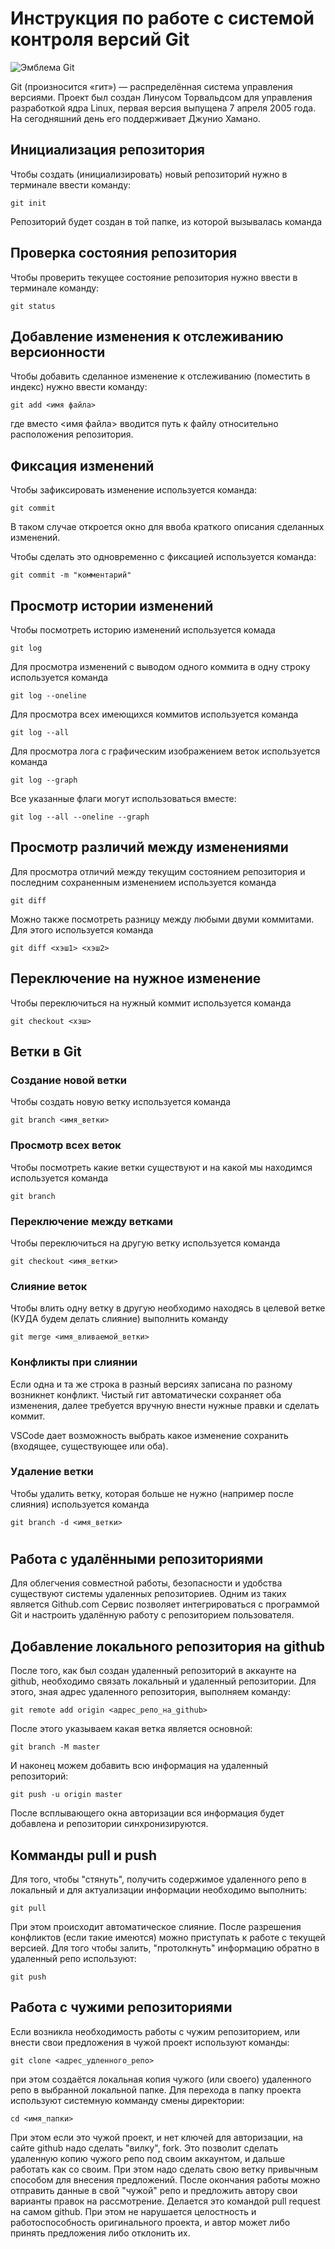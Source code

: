 # **Инструкция по работе с системой контроля версий Git**

![Эмблема Git](git.jpg)

Git (произносится «гит») — распределённая система управления версиями. Проект был создан Линусом Торвальдсом для управления разработкой ядра Linux, первая версия выпущена 7 апреля 2005 года. На сегодняшний день его поддерживает Джунио Хамано.

## Инициализация репозитория

Чтобы создать (инициализировать) новый репозиторий нужно в терминале ввести команду:

    git init

Репозиторий будет создан в той папке, из которой вызывалась команда

## Проверка состояния репозитория

Чтобы проверить текущее состояние репозитория нужно ввести в терминале команду:

    git status

## Добавление изменения к отслеживанию версионности

Чтобы добавить сделанное изменение к отслеживанию (поместить в индекс) нужно ввести команду:

    git add <имя файла>

где вместо <имя файла> вводится путь к файлу относительно расположения репозитория.

## Фиксация изменений

Чтобы зафиксировать изменение используется команда:

    git commit

В таком случае откроется окно для ввоба краткого описания сделанных изменений.

Чтобы сделать это одновременно с фиксацией используется команда:

    git commit -m "комментарий"

## Просмотр истории изменений

Чтобы посмотреть историю изменений используется комада

    git log

Для просмотра изменений с выводом одного коммита в одну строку используется команда

    git log --oneline

Для просмотра всех имеющихся коммитов используется команда

    git log --all

Для просмотра лога с графическим изображением веток используется команда

    git log --graph

Все указанные флаги могут использоваться вместе:

    git log --all --oneline --graph

## Просмотр различий между изменениями

Для просмотра отличий между текущим состоянием репозитория и последним сохраненным изменением используется команда

    git diff

Можно также посмотреть разницу между любыми двуми коммитами. Для этого используется команда

    git diff <хэш1> <хэш2>

## Переключение на нужное изменение

Чтобы переключиться на нужный коммит используется команда

    git checkout <хэш>

## Ветки в Git

### Создание новой ветки

Чтобы создать новую ветку используется команда

    git branch <имя_ветки>

### Просмотр всех веток

Чтобы посмотреть какие ветки существуют и на какой мы находимся используется команда

    git branch

### Переключение между ветками

Чтобы переключиться на другую ветку используется команда

    git checkout <имя_ветки>

### Слияние веток

Чтобы влить одну ветку в другую необходимо находясь в целевой ветке (КУДА будем делать слияние) выполнить команду

    git merge <имя_вливаемой_ветки>

### Конфликты при слиянии

Если одна и та же строка в разный версиях записана по разному возникнет конфликт.
Чистый гит автоматически сохраняет оба изменения, далее требуется вручную внести нужные правки и сделать коммит.

VSСode дает возможность выбрать какое изменение сохранить (входящее, существующее или оба).

### Удаление ветки

Чтобы удалить ветку, которая больше не нужно (например после слияния) используется команда

    git branch -d <имя_ветки>


#
## Работа с удалёнными репозиториями

Для облегчения совместной работы, безопасности и удобства существуют системы удаленных репозиториев. Одним из таких является Github.com
Cервис позволяет интегрироваться с
программой Git и настроить удалённую работу с репозиторием пользователя.

## Добавление локального репозитория на github

После того, как был создан удаленный репозиторий в аккаунте на github, необходимо связать локальный и удаленный репозитории.
Для этого, зная адрес удаленного репозитория, выполняем команду: 

    git remote add origin <адрес_репо_на_github>

После этого указываем какая ветка является основной: 

    git branch -M master

И наконец можем добавить всю информация на удаленный репозиторий: 

    git push -u origin master

После всплывающего окна авторизации вся информация будет добавлена и репозитории синхронизируются.

## Комманды pull и push

Для того, чтобы "стянуть", получить содержимое удаленного репо в локальный и для актуализации информации необходимо выполнить: 

    git pull

При этом происходит автоматическое слияние. После разрешения конфликтов (если такие имеются) можно приступать к работе с текущей версией.
Для того чтобы залить, "протолкнуть" информацию обратно в удаленный репо используют:

    git push


## Работа с чужими репозиториями

Если возникла необходимость работы с чужим репозиторием, или внести свои предложения
 в чужой проект используют команды: 

    git clone <адрес_удленного_репо>

при этом создаётся локальная копия чужого (или своего) удаленного репо в выбранной локальной папке. Для перехода в папку проекта используют системную комманду смены директории:

    cd <имя_папки>


При этом если это чужой проект, и нет ключей для авторизации, на сайте github надо сделать "вилку", fork. Это позволит сделать удаленную копию чужого репо под своим аккаунтом, и дальше работать как со своим. При этом  надо сделать свою ветку привычным способом для внесения предложений.
После окончания работы можно отправить данные в свой "чужой" репо и предложить автору свои варианты правок на рассмотрение. Делается это командой pull request на самом github. 
При этом не нарушается целостность и работоспособность оригинального проекта, и автор может либо принять предложения либо отклонить их.  